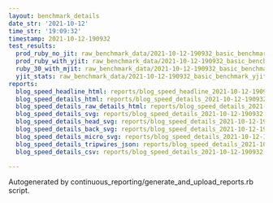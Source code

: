 ```yaml
---
layout: benchmark_details
date_str: '2021-10-12'
time_str: '19:09:32'
timestamp: 2021-10-12-190932
test_results:
  prod_ruby_no_jit: raw_benchmark_data/2021-10-12-190932_basic_benchmark_prod_ruby_no_jit.json
  prod_ruby_with_yjit: raw_benchmark_data/2021-10-12-190932_basic_benchmark_prod_ruby_with_yjit.json
  ruby_30_with_mjit: raw_benchmark_data/2021-10-12-190932_basic_benchmark_ruby_30_with_mjit.json
  yjit_stats: raw_benchmark_data/2021-10-12-190932_basic_benchmark_yjit_stats.json
reports:
  blog_speed_headline_html: reports/blog_speed_headline_2021-10-12-190932.html
  blog_speed_details_html: reports/blog_speed_details_2021-10-12-190932.html
  blog_speed_details_raw_details_html: reports/blog_speed_details_2021-10-12-190932.raw_details.html
  blog_speed_details_svg: reports/blog_speed_details_2021-10-12-190932.svg
  blog_speed_details_head_svg: reports/blog_speed_details_2021-10-12-190932.head.svg
  blog_speed_details_back_svg: reports/blog_speed_details_2021-10-12-190932.back.svg
  blog_speed_details_micro_svg: reports/blog_speed_details_2021-10-12-190932.micro.svg
  blog_speed_details_tripwires_json: reports/blog_speed_details_2021-10-12-190932.tripwires.json
  blog_speed_details_csv: reports/blog_speed_details_2021-10-12-190932.csv

---
```

Autogenerated by continuous_reporting/generate_and_upload_reports.rb script.
